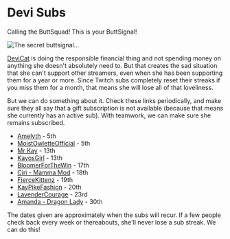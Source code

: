 # Devi Subs

Calling the ButtSquad! This is your ButtSignal!

![The secret buttsignal...](https://static-cdn.jtvnw.net/emoticons/v1/1293027/3.0)

[DeviCat](https://twitch.tv/devicat) is doing the responsible financial thing and not
spending money on anything she doesn't absolutely need to. But that creates the sad
situation that she can't support other streamers, even when she has been supporting
them for a year or more. Since Twitch subs completely reset their streaks if you miss
them for a month, that means she will lose all of that loveliness.

But we can do something about it. Check these links periodically, and make sure they
all say that a gift subscription is not available (because that means she currently
has an active sub). With teamwork, we can make sure she remains subscribed.

* [Amelyth](https://www.twitch.tv/products/amelyth?recipient=devicat) - 5th
* [MoistOwletteOfficial](https://www.twitch.tv/products/burningoil?recipient=devicat) - 5th
* [Mr Kay](https://www.twitch.tv/products/kayos198?recipient=devicat) - 13th
* [KayosGirl](https://www.twitch.tv/products/kayosgirl?recipient=devicat) - 13th
* [BloomerForTheWin](https://www.twitch.tv/products/bloomerforthewin?recipient=devicat) - 17th
* [Ciri - Mamma Mod](https://www.twitch.tv/products/ciri_ion?recipient=devicat) - 18th
* [FierceKittenz](https://www.twitch.tv/products/fiercekittenz?recipient=devicat) - 19th
* [KayPikeFashion](https://www.twitch.tv/products/kaypikefashion?recipient=devicat) - 20th
* [LavenderCourage](https://www.twitch.tv/products/lavendercourage?recipient=devicat) - 23rd
* [Amanda - Dragon Lady](https://www.twitch.tv/products/adufresne99?recipient=devicat) - 30th

The dates given are approximately when the subs will recur. If a few people check back every week
or thereabouts, she'll never lose a sub streak. We can do this!
